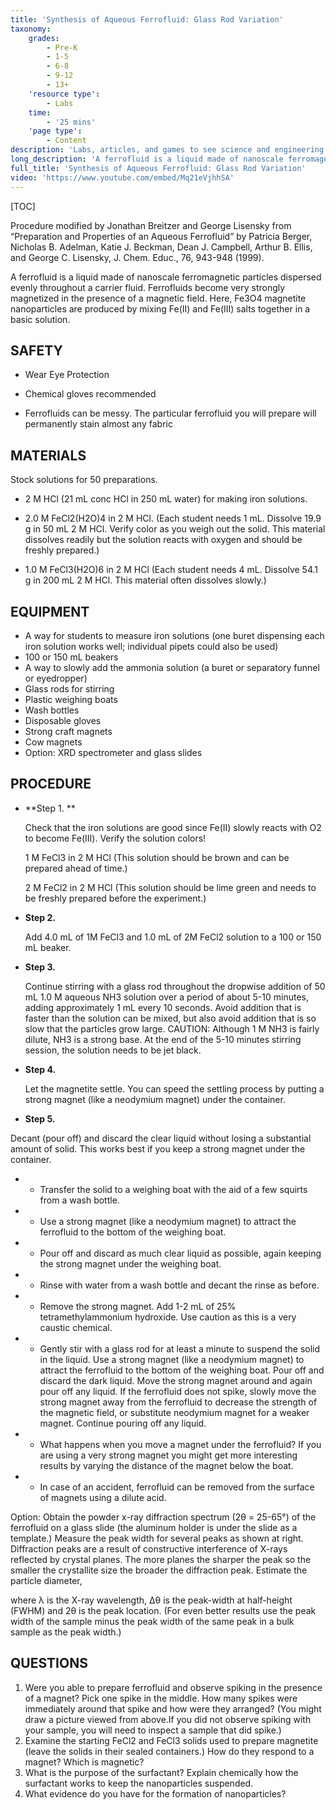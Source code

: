 ```yaml
---
title: 'Synthesis of Aqueous Ferrofluid: Glass Rod Variation'
taxonomy:
    grades:
        - Pre-K
        - 1-5
        - 6-8
        - 9-12
        - 13+
    'resource type':
        - Labs
    time:
        - '25 mins'
    'page type':
        - Content
description: 'Labs, articles, and games to see science and engineering through a new lens.'
long_description: 'A ferrofluid is a liquid made of nanoscale ferromagnetic particles dispersed evenly throughout a carrier fluid. Ferrofluids become very strongly magnetized in the presence of a magnetic field. Here, Fe3O4 magnetite nanoparticles are produced by mixing Fe(II) and Fe(III) salts together in a basic solution.'
full_title: 'Synthesis of Aqueous Ferrofluid: Glass Rod Variation'
video: 'https://www.youtube.com/embed/Mq21eVjhhSA'
---
```


[TOC]

Procedure modified by Jonathan Breitzer and George Lisensky from “Preparation and Properties of an Aqueous Ferrofluid” by Patricia Berger, Nicholas B. Adelman, Katie J. Beckman, Dean J. Campbell, Arthur B. Ellis, and George C. Lisensky, J. Chem. Educ., 76, 943-948 (1999).

A ferrofluid is a liquid made of nanoscale ferromagnetic particles dispersed evenly throughout a carrier fluid. Ferrofluids become very strongly magnetized in the presence of a magnetic field. Here, Fe3O4 magnetite nanoparticles are produced by mixing Fe(II) and Fe(III) salts together in a basic solution.


## SAFETY

* Wear Eye Protection

* Chemical gloves recommended

* Ferrofluids can be messy. The particular ferrofluid you 
  will prepare will permanently stain almost any fabric 


## MATERIALS

Stock solutions for 50 preparations. 

* 2 M HCl (21 mL conc HCl in 250 mL water) for making iron solutions.

* 2.0 M FeCl2(H2O)4 in 2 M HCl. (Each student needs 1 mL. Dissolve 19.9 g in 50 mL 2 M HCl. Verify color as you weigh out the solid. This material dissolves readily but the solution reacts with oxygen and should be freshly prepared.)

* 1.0 M FeCl3(H2O)6 in 2 M HCl (Each student needs 4 mL. Dissolve 54.1 g in 200 mL 2 M HCl. This material often dissolves slowly.)


## EQUIPMENT

* 	A way for students to measure iron solutions (one buret dispensing each iron solution works well; individual pipets 	could also be used)
* 	100 or 150 mL beakers
* 	A way to slowly add the ammonia solution (a buret or 	separatory funnel or eyedropper)
*	Glass rods for stirring 
*	Plastic weighing boats
*	Wash bottles 
*	Disposable gloves 
*	Strong craft magnets 
*	Cow magnets
*	Option: XRD spectrometer and glass slides 

## PROCEDURE

* **Step 1.  <span class="youtube-link" data-url="https://www.youtube.com/embed/Mq21eVjhhSA"></span> **

	Check that the iron solutions are good since Fe(II) slowly reacts with O2 to become Fe(III). Verify the solution 		colors!

	1 M FeCl3 in 2 M HCl (This solution should be brown and can be prepared ahead of time.)

	2 M FeCl2 in 2 M HCl (This solution should be lime green and needs to be freshly prepared before the experiment.)

 
* **Step 2. <span class="youtube-link" data-url="https://www.youtube.com/embed/Mq21eVjhhSA"></span>**

   Add 4.0 mL of 1M FeCl3 and 1.0 mL of 2M FeCl2 solution to a 100 or 150 mL beaker.

* **Step 3. <span class="youtube-link" data-url="https://www.youtube.com/embed/Mq21eVjhhSA"></span>**

  Continue stirring with a glass rod throughout the dropwise addition of 50 mL 1.0 M aqueous NH3 solution over a period of about 5-10 minutes, adding approximately 1 mL every 10 seconds. Avoid addition that is faster than the solution can be mixed, but also avoid addition that is so slow that the particles grow large. CAUTION: Although 1 M NH3 is fairly dilute, NH3 is a strong base. At the end of the 5-10 minutes stirring session, the solution needs to be jet black.

* **Step 4. <span class="youtube-link" data-url="https://www.youtube.com/embed/Mq21eVjhhSA"></span>**

   Let the magnetite settle. You can speed the settling process by putting a strong magnet (like a neodymium magnet) under the container.

* **Step 5. <span class="youtube-link" data-url="https://www.youtube.com/embed/Mq21eVjhhSA"></span>**

 Decant (pour off) and discard the clear liquid without losing a substantial amount of solid. This works best if you keep a strong magnet under the container.

* * Transfer the solid to a weighing boat with the aid of a few squirts from a wash bottle.
* * Use a strong magnet (like a neodymium magnet) to attract the 	ferrofluid to the bottom of the weighing boat.
* * Pour off and discard as much clear liquid as possible, again 	keeping the strong magnet under the weighing boat.
* * Rinse with water from a wash bottle and decant the rinse as 	before.
* * Remove the strong magnet. Add 1-2 mL of 25% 	tetramethylammonium hydroxide. Use caution as this is a very 	caustic chemical. 
* * Gently stir with a glass rod for at least a minute to suspend the solid in the liquid. Use a strong magnet (like a neodymium magnet) to attract the ferrofluid to the bottom of the weighing boat. Pour off and discard the dark liquid. Move the strong magnet around and again pour off any liquid. If the ferrofluid does not spike, slowly move the strong magnet away from the ferrofluid to decrease the strength of the magnetic field, or substitute neodymium magnet for a weaker magnet. Continue pouring off any liquid.
* * What happens when you move a magnet under the ferrofluid? If you are using a very strong magnet you might get more 	interesting results by varying the distance of the magnet below the boat.
* * In case of an accident, ferrofluid can be removed from the 	surface of magnets using a dilute acid.

Option: Obtain the powder x-ray diffraction spectrum (2θ = 25-65°) of the ferrofluid on a glass slide (the aluminum holder is under the slide as a template.) Measure the peak width for several peaks as shown at right. Diffraction peaks are a result of constructive interference of X-rays reflected by crystal planes. The more planes the sharper the peak so the smaller the crystallite size the broader the diffraction peak. Estimate the particle diameter,

where λ is the X-ray wavelength, Δθ is the peak-width at half-height (FWHM) and 2θ is the peak location. (For even better results use the peak width of the sample minus the peak width of the same peak in a bulk sample as the peak width.)








## QUESTIONS

1. Were you able to prepare ferrofluid and observe spiking in 	the presence of a magnet? Pick one spike in the middle. 	How many spikes were immediately around that spike and 	how were they arranged? (You might draw a picture viewed from  above.If you did not observe spiking with 	your sample, you will need to inspect a sample that did spike.)
2. Examine the starting FeCl2 and FeCl3 solids used to 	prepare magnetite (leave the solids in their sealed 	containers.) How do they respond to a magnet? Which is 	magnetic?
3. What is the purpose of the surfactant? Explain chemically 	how the surfactant works to keep the nanoparticles 	suspended.
4. What evidence do you have for the formation of 	nanoparticles?




